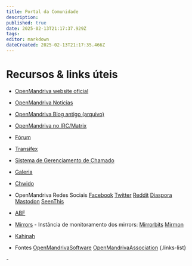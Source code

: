 ```yaml
---
title: Portal da Comunidade
description: 
published: true
date: 2025-02-13T21:17:37.929Z
tags: 
editor: markdown
dateCreated: 2025-02-13T21:17:35.466Z
---
```


# Recursos & links úteis

- [OpenMandriva website oficial](https://www.openmandriva.org)
- [OpenMandriva Notícias](https://www.openmandriva.org/en/news/)
- [OpenMandriva Blog antigo (arquivo)](https://arc.openmandriva.org/blog/)
- [OpenMandriva no IRC/Matrix](/team/chat)
- [Fórum](https://forum.openmandriva.org/)
- [Transifex](https://www.transifex.com/openmandriva/public/)
- [Sistema de Gerenciamento de Chamado](https://github.com/OpenMandrivaAssociation/distribution/issues)
- [Galeria](https://gallery.openmandriva.org/)
- [Chwido](https://chwido.openmandriva.org/meetings/%23openmandriva-cooker/)
- OpenMandriva Redes Sociais
 [Facebook](https://www.facebook.com/OpenMandriva)
 [Twitter](https://twitter.com/OpenMandrivaOrg)
 [Reddit](https://www.reddit.com/r/OpenMandriva/)
 [Diaspora](https://joindiaspora.com/u/openmandriva)
 [Mastodon](https://hostux.social/@OpenMandriva)
 [SeenThis](https://seenthis.net/people/openmandriva)

- [ABF](https://abf.openmandriva.org/)
- [Mirrors](http://mirror.openmandriva.org/README.txt?mirrorlist) - Instância de monitoramento dos mirrors: [Mirrorbits](https://mirror.openmandriva.org/?mirrorstats) [Mirmon](https://mirmon.openmandriva.org/)
- [Kahinah](https://kahinah.rxu.tech/)

- Fontes
 [OpenMandrivaSoftware](https://github.com/OpenMandrivaSoftware/)
 [OpenMandrivaAssociation](https://github.com/OpenMandrivaAssociation/)
{.links-list}

\- 